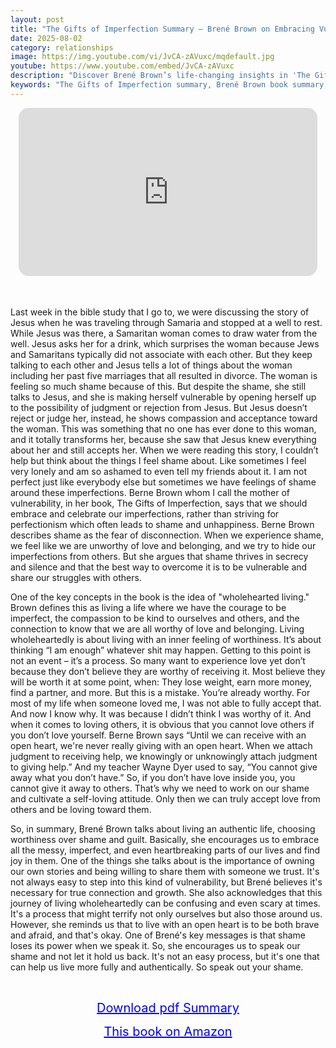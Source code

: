 ```yaml
---
layout: post
title: "The Gifts of Imperfection Summary – Brené Brown on Embracing Vulnerability and Worthiness"
date: 2025-08-02
category: relationships
image: https://img.youtube.com/vi/JvCA-zAVuxc/mqdefault.jpg
youtube: https://www.youtube.com/embed/JvCA-zAVuxc
description: "Discover Brené Brown’s life-changing insights in 'The Gifts of Imperfection.' Learn how to overcome shame, embrace vulnerability, and live wholeheartedly with self-worth and emotional resilience."
keywords: "The Gifts of Imperfection summary, Brené Brown book summary, vulnerability and shame, wholehearted living, self-worth, emotional healing, personal growth, embracing imperfection"
---
```


<div style="display: flex; justify-content: center; margin-bottom: 20px;">
  <div style="aspect-ratio: 16 / 9; width: 95%; max-width: 700px; position: relative;">
    <iframe 
      src="https://www.youtube.com/embed/JvCA-zAVuxc"
      title="The Gifts of Imperfection Summary – Brené Brown on Embracing Vulnerability and Worthiness"
      allowfullscreen
      frameborder="0"
      style="position: absolute; inset: 0; width: 100%; height: 100%; border-radius: 16px;">
    </iframe>
  </div>
</div>

<div style="height: 15px;"></div>
<!-- ..................................................................... -->

Last week in the bible study that I go to, we were discussing the story of Jesus when he was traveling through Samaria and stopped at a well to rest. While Jesus was there, a Samaritan woman comes to draw water from the well. Jesus asks her for a drink, which surprises the woman because Jews and Samaritans typically did not associate with each other. But they keep talking to each other and Jesus tells a lot of things about the woman including her past five marriages that all resulted in divorce. The woman is feeling so much shame because of this. But despite the shame, she still talks to Jesus, and she is making herself vulnerable by opening herself up to the possibility of judgment or rejection from Jesus. But Jesus doesn’t reject or judge her, instead, he shows compassion and acceptance toward the woman. This was something that no one has ever done to this woman, and it totally transforms her, because she saw that Jesus knew everything about her and still accepts her. When we were reading this story, I couldn’t help but think about the things I feel shame about. Like sometimes I feel very lonely and am so ashamed to even tell my friends about it. I am not perfect just like everybody else but sometimes we have feelings of shame around these imperfections. Berne Brown whom I call the mother of vulnerability, in her book, The Gifts of Imperfection, says that we should embrace and celebrate our imperfections, rather than striving for perfectionism which often leads to shame and unhappiness. Berne Brown describes shame as the fear of disconnection. When we experience shame, we feel like we are unworthy of love and belonging, and we try to hide our imperfections from others. But she argues that shame thrives in secrecy and silence and that the best way to overcome it is to be vulnerable and share our struggles with others.

 


One of the key concepts in the book is the idea of "wholehearted living." Brown defines this as living a life where we have the courage to be imperfect, the compassion to be kind to ourselves and others, and the connection to know that we are all worthy of love and belonging. Living wholeheartedly is about living with an inner feeling of worthiness. It’s about thinking “I am enough” whatever shit may happen. Getting to this point is not an event – it’s a process.  So many want to experience love yet don’t because they don’t believe they are worthy of receiving it. Most believe they will be worth it at some point, when: They lose weight, earn more money, find a partner, and more. But this is a mistake. You’re already worthy. For most of my life when someone loved me, I was not able to fully accept that. And now I know why. It was because I didn’t think I was worthy of it. And when it comes to loving others, it is obvious that you cannot love others if you don’t love yourself. Berne Brown says “Until we can receive with an open heart, we're never really giving with an open heart. When we attach judgment to receiving help, we knowingly or unknowingly attach judgment to giving help.” And my teacher Wayne Dyer used to say, “You cannot give away what you don’t have.” So, if you don’t have love inside you, you cannot give it away to others. That’s why we need to work on our shame and cultivate a self-loving attitude. Only then we can truly accept love from others and be loving toward them.

 

 

 

So, in summary, Brené Brown talks about living an authentic life, choosing worthiness over shame and guilt. Basically, she encourages us to embrace all the messy, imperfect, and even heartbreaking parts of our lives and find joy in them. One of the things she talks about is the importance of owning our own stories and being willing to share them with someone we trust. It's not always easy to step into this kind of vulnerability, but Brené believes it's necessary for true connection and growth. She also acknowledges that this journey of living wholeheartedly can be confusing and even scary at times. It's a process that might terrify not only ourselves but also those around us. However, she reminds us that to live with an open heart is to be both brave and afraid, and that's okay. One of Brené's key messages is that shame loses its power when we speak it. So, she encourages us to speak our shame and not let it hold us back. It's not an easy process, but it's one that can help us live more fully and authentically. So speak out your shame.


<br>
<p style="text-align: center;">
  <a href="https://summary.readandgrowwise.com/thegiftsofimperfection" target="_blank" style="color: blue; text-decoration: underline; font-size: 20px;">
    Download pdf Summary
  </a>
</p>
<p style="text-align: center;">
  <a href="https://amzn.to/49xtDQi" target="_blank" style="color: blue; text-decoration: underline; font-size: 20px;">
    This book on Amazon
  </a>
</p>
